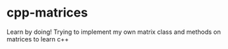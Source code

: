 # cpp-matrices
Learn by doing! Trying to implement my own matrix class and methods on matrices to learn c++
